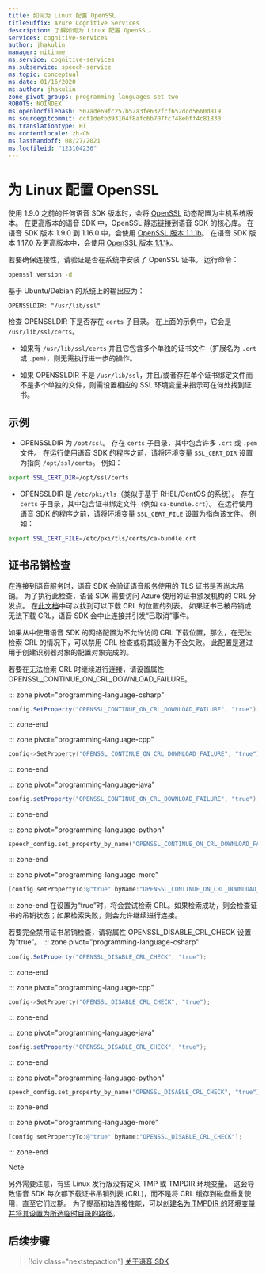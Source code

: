 ```yaml
---
title: 如何为 Linux 配置 OpenSSL
titleSuffix: Azure Cognitive Services
description: 了解如何为 Linux 配置 OpenSSL。
services: cognitive-services
author: jhakulin
manager: nitinme
ms.service: cognitive-services
ms.subservice: speech-service
ms.topic: conceptual
ms.date: 01/16/2020
ms.author: jhakulin
zone_pivot_groups: programming-languages-set-two
ROBOTS: NOINDEX
ms.openlocfilehash: 507ade69fc257b52a3fe632fcf652dcd5660d819
ms.sourcegitcommit: dcf1defb393104f8afc6b707fc748e0ff4c81830
ms.translationtype: HT
ms.contentlocale: zh-CN
ms.lasthandoff: 08/27/2021
ms.locfileid: "123104236"
---
```

# <a name="configure-openssl-for-linux"></a>为 Linux 配置 OpenSSL

使用 1.9.0 之前的任何语音 SDK 版本时，会将 [OpenSSL](https://www.openssl.org) 动态配置为主机系统版本。 在更高版本的语音 SDK 中，OpenSSL 静态链接到语音 SDK 的核心库。 在语音 SDK 版本 1.9.0 到 1.16.0 中，会使用 [OpenSSL 版本 1.1.1b](https://mta.openssl.org/pipermail/openssl-announce/2019-February/000147.html)。 在语音 SDK 版本 1.17.0 及更高版本中，会使用 [OpenSSL 版本 1.1.1k](https://mta.openssl.org/pipermail/openssl-announce/2021-March/000197.html)。

若要确保连接性，请验证是否在系统中安装了 OpenSSL 证书。 运行命令：
```bash
openssl version -d
```

基于 Ubuntu/Debian 的系统上的输出应为：
```
OPENSSLDIR: "/usr/lib/ssl"
```

检查 OPENSSLDIR 下是否存在 `certs` 子目录。 在上面的示例中，它会是 `/usr/lib/ssl/certs`。

* 如果有 `/usr/lib/ssl/certs` 并且它包含多个单独的证书文件（扩展名为 `.crt` 或 `.pem`），则无需执行进一步的操作。

* 如果 OPENSSLDIR 不是 `/usr/lib/ssl`，并且/或者存在单个证书绑定文件而不是多个单独的文件，则需设置相应的 SSL 环境变量来指示可在何处找到证书。

## <a name="examples"></a>示例

- OPENSSLDIR 为 `/opt/ssl`。 存在 `certs` 子目录，其中包含许多 `.crt` 或 `.pem` 文件。
在运行使用语音 SDK 的程序之前，请将环境变量 `SSL_CERT_DIR` 设置为指向 `/opt/ssl/certs`。 例如：
```bash
export SSL_CERT_DIR=/opt/ssl/certs
```

- OPENSSLDIR 是 `/etc/pki/tls`（类似于基于 RHEL/CentOS 的系统）。 存在 `certs` 子目录，其中包含证书绑定文件（例如 `ca-bundle.crt`）。
在运行使用语音 SDK 的程序之前，请将环境变量 `SSL_CERT_FILE` 设置为指向该文件。 例如：
```bash
export SSL_CERT_FILE=/etc/pki/tls/certs/ca-bundle.crt
```

## <a name="certificate-revocation-checks"></a>证书吊销检查
在连接到语音服务时，语音 SDK 会验证语音服务使用的 TLS 证书是否尚未吊销。 为了执行此检查，语音 SDK 需要访问 Azure 使用的证书颁发机构的 CRL 分发点。 在[此文档](../../security/fundamentals/tls-certificate-changes.md)中可以找到可以下载 CRL 的位置的列表。 如果证书已被吊销或无法下载 CRL，语音 SDK 会中止连接并引发“已取消”事件。

如果从中使用语音 SDK 的网络配置为不允许访问 CRL 下载位置，那么，在无法检索 CRL 的情况下，可以禁用 CRL 检查或将其设置为不会失败。 此配置是通过用于创建识别器对象的配置对象完成的。

若要在无法检索 CRL 时继续进行连接，请设置属性 OPENSSL_CONTINUE_ON_CRL_DOWNLOAD_FAILURE。

::: zone pivot="programming-language-csharp"

```csharp
config.SetProperty("OPENSSL_CONTINUE_ON_CRL_DOWNLOAD_FAILURE", "true");
```

::: zone-end

::: zone pivot="programming-language-cpp"

```C++
config->SetProperty("OPENSSL_CONTINUE_ON_CRL_DOWNLOAD_FAILURE", "true");
```

::: zone-end

::: zone pivot="programming-language-java"

```java
config.setProperty("OPENSSL_CONTINUE_ON_CRL_DOWNLOAD_FAILURE", "true");
```

::: zone-end

::: zone pivot="programming-language-python"

```Python
speech_config.set_property_by_name("OPENSSL_CONTINUE_ON_CRL_DOWNLOAD_FAILURE", "true")
```

::: zone-end

::: zone pivot="programming-language-more"

```ObjectiveC
[config setPropertyTo:@"true" byName:"OPENSSL_CONTINUE_ON_CRL_DOWNLOAD_FAILURE"];
```

::: zone-end
在设置为“true”时，将会尝试检索 CRL。如果检索成功，则会检查证书的吊销状态；如果检索失败，则会允许继续进行连接。

若要完全禁用证书吊销检查，请将属性 OPENSSL_DISABLE_CRL_CHECK 设置为“true”。
::: zone pivot="programming-language-csharp"

```csharp
config.SetProperty("OPENSSL_DISABLE_CRL_CHECK", "true");
```

::: zone-end

::: zone pivot="programming-language-cpp"

```C++
config->SetProperty("OPENSSL_DISABLE_CRL_CHECK", "true");
```

::: zone-end

::: zone pivot="programming-language-java"

```java
config.setProperty("OPENSSL_DISABLE_CRL_CHECK", "true");
```

::: zone-end

::: zone pivot="programming-language-python"

```Python
speech_config.set_property_by_name("OPENSSL_DISABLE_CRL_CHECK", "true")
```

::: zone-end

::: zone pivot="programming-language-more"

```ObjectiveC
[config setPropertyTo:@"true" byName:"OPENSSL_DISABLE_CRL_CHECK"];
```

::: zone-end


> [!NOTE]
> 另外需要注意，有些 Linux 发行版没有定义 TMP 或 TMPDIR 环境变量。 这会导致语音 SDK 每次都下载证书吊销列表 (CRL)，而不是将 CRL 缓存到磁盘重复使用，直至它们过期。 为了提高初始连接性能，可以[创建名为 TMPDIR 的环境变量并将其设置为所选临时目录的路径](https://help.ubuntu.com/community/EnvironmentVariables)。

## <a name="next-steps"></a>后续步骤

> [!div class="nextstepaction"]
> [关于语音 SDK](speech-sdk.md)
